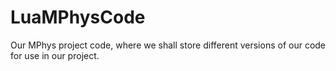 # LuaMPhysCode
Our MPhys project code, where we shall store different versions of our code for use in our project.
